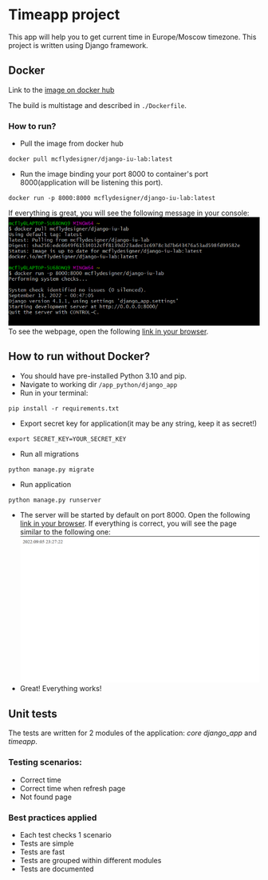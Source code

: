 # Timeapp project

This app will help you to get current time in Europe/Moscow timezone.
This project is written using Django framework.

## Docker
Link to the [image on docker hub](https://hub.docker.com/repository/docker/mcflydesigner/django-iu-lab)

The build is multistage and described in `./Dockerfile`.

### How to run?
* Pull the image from docker hub
```shell
docker pull mcflydesigner/django-iu-lab:latest
```
* Run the image binding your port 8000 to container's port 8000(application will be listening this port). 
```shell
docker run -p 8000:8000 mcflydesigner/django-iu-lab:latest
```
If everything is great, you will see the following message in your console:
![docker-run.png](images/docs/docker-run.png)
To see the webpage, open the following [link in your browser](http://localhost:8000/time/now).


## How to run without Docker?
* You should have pre-installed Python 3.10 and pip.
* Navigate to working dir ```/app_python/django_app```
* Run in your terminal:
```shell
pip install -r requirements.txt
```
* Export secret key for application(it may be any string, keep it as secret!)
```shell
export SECRET_KEY=YOUR_SECRET_KEY
```
* Run all migrations
```shell
python manage.py migrate
```
* Run application
```shell
python manage.py runserver
```
* The server will be started by default on port 8000. Open the following [link in your browser](http://localhost:8000/time/now).
If everything is correct, you will see the page similar to the following one:
![web-page-time.png](images/docs/web-page-time.png)
* Great! Everything works!

## Unit tests

The tests are written for 2 modules of the application: *core django_app* and *timeapp*.

### Testing scenarios:
* Correct time 
* Correct time when refresh page
* Not found page

### Best practices applied
* Each test checks 1 scenario
* Tests are simple
* Tests are fast
* Tests are grouped within different modules
* Tests are documented